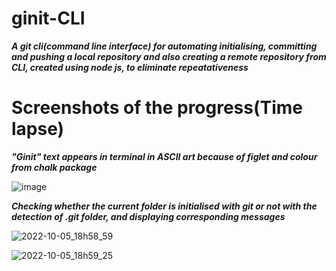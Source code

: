 # ginit-CLI

***A git cli(command line interface) for automating initialising, committing and pushing a local repository and also creating a remote repository from CLI, created using node js, to eliminate repeatativeness***

# Screenshots of the progress(Time lapse)

***"Ginit" text appears in terminal in ASCII art because of figlet and colour from chalk package***

![image](https://user-images.githubusercontent.com/81863474/194070231-59c3843e-5c26-41aa-8c2f-411d15b522dc.png)

***Checking whether the current folder is initialised with git or not with the detection of .git folder, and displaying corresponding messages***

![2022-10-05_18h58_59](https://user-images.githubusercontent.com/81863474/194081324-e00c116e-4ea5-48b3-aab9-e6a3853b4473.png)

![2022-10-05_18h59_25](https://user-images.githubusercontent.com/81863474/194081334-791bb159-e008-4572-bdbc-43ad5c8b8c3b.png)




